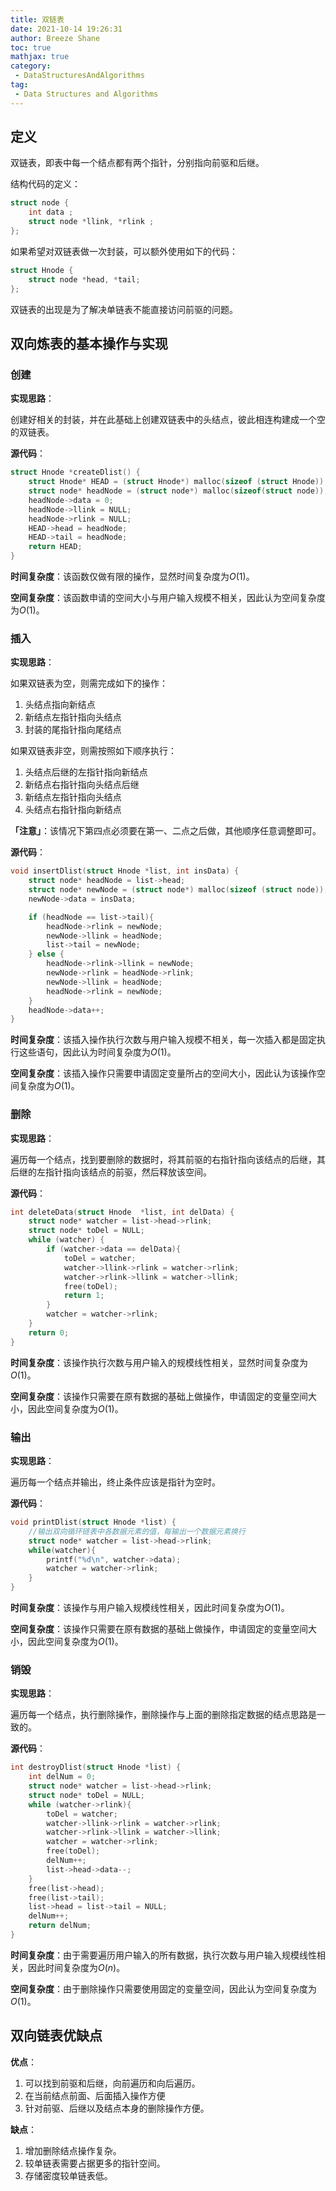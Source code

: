 ```yaml
---
title: 双链表
date: 2021-10-14 19:26:31
author: Breeze Shane
toc: true
mathjax: true
category:
 - DataStructuresAndAlgorithms
tag:
 - Data Structures and Algorithms
---
```

## 定义

双链表，即表中每一个结点都有两个指针，分别指向前驱和后继。

结构代码的定义：
```c
struct node {
    int data ;
    struct node *llink, *rlink ;
};
```
如果希望对双链表做一次封装，可以额外使用如下的代码：
```c
struct Hnode {
    struct node *head, *tail;
};
```

双链表的出现是为了解决单链表不能直接访问前驱的问题。

## 双向炼表的基本操作与实现

### 创建

**实现思路**：


创建好相关的封装，并在此基础上创建双链表中的头结点，彼此相连构建成一个空的双链表。

**源代码**：

```c
struct Hnode *createDlist() {
    struct Hnode* HEAD = (struct Hnode*) malloc(sizeof (struct Hnode));
    struct node* headNode = (struct node*) malloc(sizeof(struct node));
    headNode->data = 0;
    headNode->llink = NULL;
    headNode->rlink = NULL;
    HEAD->head = headNode;
    HEAD->tail = headNode;
    return HEAD;
}
```

**时间复杂度**：该函数仅做有限的操作，显然时间复杂度为$O(1)$。

**空间复杂度**：该函数申请的空间大小与用户输入规模不相关，因此认为空间复杂度为$O(1)$。

### 插入

**实现思路**：

如果双链表为空，则需完成如下的操作：

1. 头结点指向新结点
2. 新结点左指针指向头结点
3. 封装的尾指针指向尾结点

如果双链表非空，则需按照如下顺序执行：

1. 头结点后继的左指针指向新结点
2. 新结点右指针指向头结点后继
3. 新结点左指针指向头结点
4. 头结点右指针指向新结点

**「注意」**：该情况下第四点必须要在第一、二点之后做，其他顺序任意调整即可。

**源代码**：

```c
void insertDlist(struct Hnode *list, int insData) {
    struct node* headNode = list->head;
    struct node* newNode = (struct node*) malloc(sizeof (struct node));
    newNode->data = insData;

    if (headNode == list->tail){
        headNode->rlink = newNode;
        newNode->llink = headNode;
        list->tail = newNode;
    } else {
        headNode->rlink->llink = newNode;
        newNode->rlink = headNode->rlink;
        newNode->llink = headNode;
        headNode->rlink = newNode;
    }
    headNode->data++;
}
```

**时间复杂度**：该插入操作执行次数与用户输入规模不相关，每一次插入都是固定执行这些语句，因此认为时间复杂度为$O(1)$。

**空间复杂度**：该插入操作只需要申请固定变量所占的空间大小，因此认为该操作空间复杂度为$O(1)$。

### 删除

**实现思路**：

遍历每一个结点，找到要删除的数据时，将其前驱的右指针指向该结点的后继，其后继的左指针指向该结点的前驱，然后释放该空间。

**源代码**：

```c
int deleteData(struct Hnode  *list, int delData) {
    struct node* watcher = list->head->rlink;
    struct node* toDel = NULL;
    while (watcher) {
        if (watcher->data == delData){
            toDel = watcher;
            watcher->llink->rlink = watcher->rlink;
            watcher->rlink->llink = watcher->llink;
            free(toDel);
            return 1;
        }
        watcher = watcher->rlink;
    }
    return 0;
}
```

**时间复杂度**：该操作执行次数与用户输入的规模线性相关，显然时间复杂度为$O(1)$。

**空间复杂度**：该操作只需要在原有数据的基础上做操作，申请固定的变量空间大小，因此空间复杂度为$O(1)$。

### 输出

**实现思路**：

遍历每一个结点并输出，终止条件应该是指针为空时。

**源代码**：

```c
void printDlist(struct Hnode *list) {
    //输出双向循环链表中各数据元素的值，每输出一个数据元素换行
    struct node* watcher = list->head->rlink;
    while(watcher){
        printf("%d\n", watcher->data);
        watcher = watcher->rlink;
    }
}
```

**时间复杂度**：该操作与用户输入规模线性相关，因此时间复杂度为$O(1)$。

**空间复杂度**：该操作只需要在原有数据的基础上做操作，申请固定的变量空间大小，因此空间复杂度为$O(1)$。

### 销毁

**实现思路**：

遍历每一个结点，执行删除操作，删除操作与上面的删除指定数据的结点思路是一致的。

**源代码**：

```c
int destroyDlist(struct Hnode *list) {
    int delNum = 0;
    struct node* watcher = list->head->rlink;
    struct node* toDel = NULL;
    while (watcher->rlink){
        toDel = watcher;
        watcher->llink->rlink = watcher->rlink;
        watcher->rlink->llink = watcher->llink;
        watcher = watcher->rlink;
        free(toDel);
        delNum++;
        list->head->data--;
    }
    free(list->head);
    free(list->tail);
    list->head = list->tail = NULL;
    delNum++;
    return delNum;
}
```

**时间复杂度**：由于需要遍历用户输入的所有数据，执行次数与用户输入规模线性相关，因此时间复杂度为$O(n)$。

**空间复杂度**：由于删除操作只需要使用固定的变量空间，因此认为空间复杂度为$O(1)$。

## 双向链表优缺点

**优点**：

1. 可以找到前驱和后继，向前遍历和向后遍历。
2. 在当前结点前面、后面插入操作方便
3. 针对前驱、后继以及结点本身的删除操作方便。

**缺点**：

1. 增加删除结点操作复杂。
2. 较单链表需要占据更多的指针空间。
3. 存储密度较单链表低。
